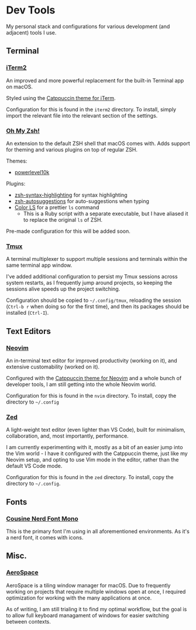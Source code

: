 # Dev Tools

My personal stack and configurations for various development (and adjacent) tools I use.

## Terminal

### [iTerm2](https://iterm2.com/)

An improved and more powerful replacement for the built-in Terminal app on macOS.

Styled using the [Catppuccin theme for iTerm](https://github.com/catppuccin/iterm).

Configuration for this is found in the `iterm2` directory. To install, simply import
the relevant file into the relevant section of the settings.

### [Oh My Zsh!](https://ohmyz.sh/)

An extension to the default ZSH shell that macOS comes with. Adds support for theming
and various plugins on top of regular ZSH.

Themes:

- [powerlevel10k](https://github.com/romkatv/powerlevel10k)

Plugins:

- [zsh-syntax-highlighting](https://github.com/zsh-users/zsh-syntax-highlighting) for syntax highlighting
- [zsh-autosuggestions](https://github.com/zsh-users/zsh-autosuggestions) for auto-suggestions when typing
- [Color LS](https://github.com/athityakumar/colorls) for a prettier `ls` command
  - This is a Ruby script with a separate executable, but I have aliased it to replace the original `ls` of ZSH.

Pre-made configuration for this will be added soon.

### [Tmux](https://github.com/tmux/tmux)

A terminal multiplexer to support multiple sessions and terminals within the same terminal app window.

I've added additional configuration to persist my Tmux sessions across system restarts, as I frequently jump around projects, so keeping the sessions alive speeds up the project switching.

Configuration should be copied to `~/.config/tmux`, reloading the session (`Ctrl-b r` when doing so for the first time), and then its packages should be installed (`Ctrl-I`).

## Text Editors

### [Neovim](https://neovim.io/)

An in-terminal text editor for improved productivity (working on it), and extensive customability (worked on it).

Configured with the [Catppuccin theme for Neovim](https://github.com/catppuccin/nvim) and a whole bunch of
developer tools, I am still getting into the whole Neovim world.

Configuration for this is found in the `nvim` directory. To install, copy the directory to `~/.config`

### [Zed](https://zed.dev/)

A light-weight text editor (even lighter than VS Code), built for minimalism, collaboration, and, most importantly, performance.

I am currently experimenting with it, mostly as a bit of an easier jump into the Vim world - I have it configured with the Catppuccin theme, just like my Neovim setup, and opting to use Vim mode in the editor, rather than the default VS Code mode.

Configuration for this is found in the `zed` directory. To install, copy the directory to `~/.config`.

## Fonts

### [Cousine Nerd Font Mono](https://www.nerdfonts.com/)

This is the primary font I'm using in all aforementioned environments. As it's a nerd font, it comes with icons.

## Misc.

### [AeroSpace](https://github.com/nikitabobko/AeroSpace)

AeroSpace is a tiling window manager for macOS. Due to frequently working on projects that require multiple windows open at once, I required optimization for working with the many applications at once.

As of writing, I am still trialing it to find my optimal workflow, but the goal is to allow full keyboard managament of windows for easier switching between contexts.

